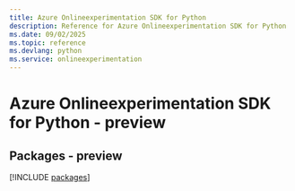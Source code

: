 ```yaml
---
title: Azure Onlineexperimentation SDK for Python
description: Reference for Azure Onlineexperimentation SDK for Python
ms.date: 09/02/2025
ms.topic: reference
ms.devlang: python
ms.service: onlineexperimentation
---
```

# Azure Onlineexperimentation SDK for Python - preview
## Packages - preview
[!INCLUDE [packages](onlineexperimentation-index.md)]